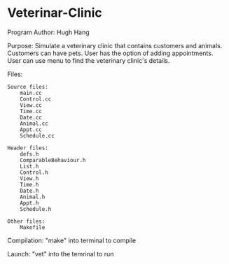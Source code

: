 # Veterinar-Clinic
Program Author:
	Hugh Hang
	
Purpose: 
	Simulate a veterinary clinic that contains customers and animals.
	Customers can have pets. 
	User has the option of adding appointments.
	User can use menu to find the veterinary clinic's details.
	
Files: 

	Source files:
		main.cc
		Control.cc
		View.cc
		Time.cc
		Date.cc
		Animal.cc
		Appt.cc
		Schedule.cc
		
	Header files:
		defs.h
		ComparableBehaviour.h
		List.h
		Control.h
		View.h
		Time.h
		Date.h
		Animal.h
		Appt.h
		Schedule.h
		
	Other files:
		Makefile
		
Compilation:
	"make" into terminal to compile
	
Launch: 
	"vet" into the temrinal to run
		

